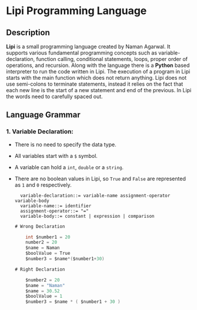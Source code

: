 # Lipi Programming Language

## Description
**Lipi** is a small programming language created by Naman Agarwal. It supports various fundamental programming concepts such as variable-declaration, function calling, conditional statements, loops, proper order of operations, and recursion. Along with the language there is a **Python** based interpreter to run the code written in Lipi. The execution of a program in Lipi starts with the main function which does not return anything. Lipi does not use semi-colons to terminate statements, instead it relies on the fact that each new line is the start of a new statement and end of the previous. In Lipi the words need to carefully spaced out.

## Language Grammar
### 1. Variable Declaration:
* There is no need to specify the data type.
* All variables start with a ```$``` symbol. 
* A variable can hold a ```int```, ```double``` or a ```string```.
* There are no boolean values in Lipi, so ```True``` and ```False``` are represented as ```1``` and ```0``` respectively.

  ```enbf
    variable-declaration::= variable-name assignment-operator variable-body
    variable-name::= identifier
    assignment-operator::= "="
    variable-body::= constant | expression | comparison
  ```
 
  ```java
  # Wrong Declaration
  
      int $number1 = 20
      number2 = 20
      $name = Naman
      $boolValue = True
      $number3 = $name*($number1+30)
  ```
  
  ```java
  # Right Declaration
  
      $number2 = 20
      $name = "Naman"
      $name = 30.52
      $boolValue = 1
      $number3 = $name * ( $number1 + 30 )
  ```
  
